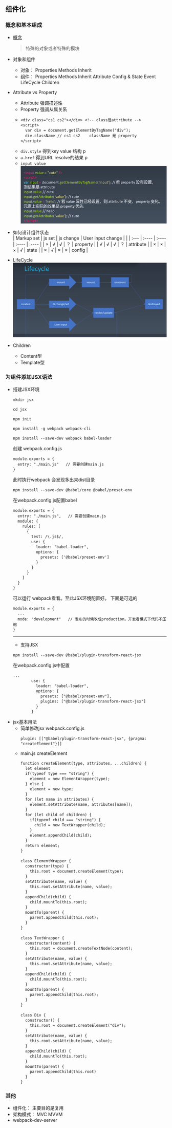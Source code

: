 ## 组件化
### 概念和基本组成
- [概念](https://developer.mozilla.org/zh-CN/docs/Web/Web_Components)
  > 特殊的对象或者特殊的模块
- 对象和组件
  - 对象： Properties Methods Inherit
  - 组件： Properties Methods Inherit Attribute Config & State  Event LifeCycle Children
- Attribute vs Property
  - Attribute 强调描述性
  - Property 强调从属关系
  - ```
    <div class="cs1 cs2"></div> <!-- class是attribute -->
    <script>
      var div = document.getElementByTagName("div");
      div.className // cs1 cs2    className 是 property
    </script>
    ```
  - `div.style` 得到key value 结构   p
  - `a.href`  得到URL resolve的结果  p
  - `input value`
    ![input.value](./assets/bbb.png)

- 如何设计组件状态  
  | Markup set | js set | js change | User input change |           |
  | :---       | :----  | :----     | :----             | :----     |
  | ×          | √      | √         | ？                | property  |
  | √          | √      | √         | ？                | attribute |
  | ×          | ×      | ×         | √                 | state     |
  | ×          | √      | ×         | ×                 | config    |
- LifeCycle
  ![LifeCycle](./assets/ccc.png)
- Children
  - Content型
  - Template型
### 为组件添加JSX语法
- 搭建JSX环境
  ```
  mkdir jsx
  ```
  ```
  cd jsx
  ```
  ```
  npm init
  ```
  ```
  npm install -g webpack webpack-cli
  ```
  ```
  npm install --save-dev webpack babel-loader
  ```
  创建 webpack.config.js
  ```
  module.exports = {
    entry: "./main.js"   // 需要创建main.js
  }
  ```
  此时执行webpack 会发现多出来dist目录
  ```
  npm install --save-dev @babel/core @babel/preset-env
  ```
  在webpack.config.js配置babel
  ```
  module.exports = {
    entry: "./main.js",   // 需要创建main.js
    module: {
      rules: [
        {
          test: /\.js$/,
          use: {
            loader: "babel-loader",
            options: {
              presets: ['@babel/preset-env']
            }
          }
        }
      ]
    }
  }
  ```
  可以运行 webpack看看。至此JSX环境配置好。
  下面是可选的
  ```
  module.exports = {
    ...
    mode: "development"   // 发布的时候改成production。开发者模式下代码不压缩
  }
  ```
  ---
  - 支持JSX
  ```
  npm install --save-dev @babel/plugin-transform-react-jsx
  ```
  在webpack.config.js中配置
  ```
  ...
          use: {
            loader: "babel-loader",
            options: {
              presets: ["@babel/preset-env"],
              plugins: ["@babel/plugin-transform-react-jsx"]
            }
          }
  ```
- jsx基本用法
  - 简单修改jsx  webpack.config.js
     ```
    plugin: [["@babel/plugin-transform-react-jsx", {pragma: "createElement"}]]
    ```
  - main.js createElement
    ```
    function createElement(type, attributes, ...children) {
      let element
      if(typeof type === "string") {
        element = new ElementWrapper(type);
      } else {
        element = new type;
      }
      for (let name in attributes) {
        element.setAttribute(name, attributes[name]);
      }
      for (let child of children) {
        if(typeof child === "string") {
          child = new TextWrapper(child);
        }
        element.appendChild(child);
      }
      return element;
    }

    class ElementWrapper {
      constructor(type) {
        this.root = document.createElement(type);
      }
      setAttribute(name, value) {
        this.root.setAttribute(name, value);
      }
      appendChild(child) {
        child.mountTo(this.root);
      }
      mountTo(parent) {
        parent.appendChild(this.root);
      }
    }

    class TextWrapper {
      constructor(content) {
        this.root = document.createTextNode(content);
      }
      setAttribute(name, value) {
        this.root.setAttribute(name, value);
      }
      appendChild(child) {
        child.mountTo(this.root);
      }
      mountTo(parent) {
        parent.appendChild(this.root);
      }
    }

    class Div {
      constructor() {
        this.root = document.createElement("div");
      }
      setAttribute(name, value) {
        this.root.setAttribute(name, value);
      }
      appendChild(child) {
        child.mountTo(this.root);
      }
      mountTo(parent) {
        parent.appendChild(this.root)
      }
    }
    ```

### 其他
- 组件化： 主要目的是复用
- 架构模式： MVC MVVM
- webpack-dev-server